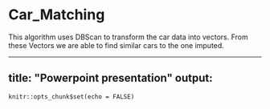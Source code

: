 # Car_Matching

This algorithm uses DBScan to transform the car data into vectors.  From these Vectors we are able to find similar cars to the one imputed.  

---
title: "Powerpoint presentation"
output:
---

```{r setup, include=FALSE}
knitr::opts_chunk$set(echo = FALSE)
```


